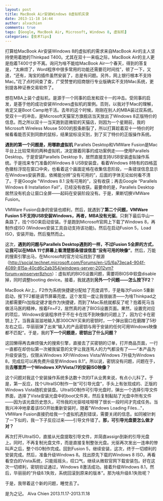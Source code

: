 ```yaml
---
layout: post
title: MacBook Air安装Windows 8虚拟机实录
date: 2013-11-18 14:44
author: alvachien
comments: true
tags: [Google, MacBook Air, Microsoft, Windows 8, 虚拟机]
categories: [技术Tips]
---
```

打算给MacBook Air安装Windows 8的虚拟机的需求来自MacBook Air的主人坚持使用着她的Thinkpad T400。尤其在双十一来临之际，MacBook Air的主人更是抱着T400寸步不离。询问为啥不能给MacBook Air一个春天，得到的答复是，“太麻烦了，Word程序中很多常用的功能还需要花时间找”，顿了一下，又道，“还有，淘宝的插件虽然安装了，总是有问题。另外，网上银行根本不支持Mac。”花了点时间查了查，广受赞誉的招商银行专业版确实不支持Mac系统，更别提各种证券交易软件了。

想在MBA上装个虚拟机，是源于一个同事的启发和双十一的冲击。受同事的启发，是基于他的成功安装Windows虚拟机的案例。否则，以我对于Mac的理解，肯定又是Boot Camp地干活。去年的这个时候，刚刚在别人的MBA装过双系统。受双十一的冲击，是Microsoft天猫官方旗舰店当天放出了Windows 8正版特价的信息。而之所以双十一当天跑到逛微软的天猫店，则因为一个星期前，我的Microsoft Wireless Mouse 5000的胶条断裂了，所以打算趁着双十一特价的时候看看能否买到同款的鼠标，结果鼠标没买到，到了买了特价的正版操作系统。

**遇到的第一个问题是，用哪款虚拟机**
Parallels Desktop和VMWare Fusion是Mac平台上比较常用的两种虚拟机，决定跟着同事的成功案例走——使用Parallels Desktop。于是安装Parallels Desktop 9，居然直接支持USB安装虚拟操作系统。于是找来专门准备的Windows 8 USB安装盘，看着Windows 8特有的四格蓝色徽标浮现在窗口中央，也看着这个画面定格在收集信息阶段，一条错误信息显示在Windows安装界面，依稀能分辨“没有可用的”，后面的字体无论如何看不清了。于是Google "Windows 8.1 没有可用的"，没有收获；再去Google “Parallels Windows 8 Installation Fail”，已经没有收获。最要命的是，Parallels Desktop居然没有机会让窗口全屏——起码在安装阶段没有。于是，果断切换VMWare Fusion。

VMWare Fusion自身的安装也顺利，然后，就遇到了**第二个问题，VMWare Fusion 5不支持USB安装Windows，再者，MBA没有光驱**。只剩下最后华山一条路了，找个ISO来启动安装。于是跑到Microsoft官网上下载了Windows 8，再制作成ISO (Windows安装工具自动支持该功能)。然后在启动Fusion 5，Load ISO，安装开始，然后戛然而止。

这次，**遇到的问题与Parallels Desktop遇到的一样，不过Fusion 5全屏的方式，让我可以在MBA 11寸屏幕上看清楚那条错误信息“没有可用的映像”**。然后，万能的搜索引擎出马，在Microsoft的官方论坛找到了根源（<a href="http://social.technet.microsoft.com/Forums/en-US/6a73eca4-904f-4089-815a-40cd6c2ab354/windows-server-2012vm?forum=winserver8zhcn">http://social.technet.microsoft.com/Forums/en-US/6a73eca4-904f-4089-815a-40cd6c2ab354/windows-server-2012vm?forum=winserver8zhcn</a>）：虚拟机的BIOS设置问题，需要将BIOS中软盘disable掉，同时调整booting device。接着，我就遇到**另外一个问题——怎么按下F2**？

MacBook Air上，F2作为系统快捷键分配给了亮度调节，于是每次Fusion 5重新启动，按下F2都是调节屏幕亮度。这个发现一度让我很崩溃——为啥Thinkpad之流都需要Fn加指定键才能作为快捷键，而到了Mac系统就都反了呢？抱着死马当做活马医的精神，按着Fn+F2，居然真的进了BIOS设置页面。果然，设置完对应的项后，Windows安装程序终于不在卡在找不到映像的问题上了，因为它卡在密钥上了。当我喜滋滋地输入那300CNY买来的密钥时，一个弹出窗口在磨蹭了5秒左右之后，华丽丽弹了出来“输入的产品密钥与用于安装的任何可用Windows映像都不匹配”。于是，我的**下一个问题是，密钥出了什么问题？**

这回懒得再去麻烦强大的搜索引擎，直接去了买密钥的订单，打开商品页面，一行一直都在却仿似第一次被我留意的文字让我连骂人的力气都没有了——“本产品为升级安装包，仅限从Windows XP/Windows Vista/Windows 7升级为Windows 8，完成后可以再免费升级至Windows 8.1”。所以说，密钥没有问题，问题在于，我**去哪里弄一个Windows XP/Vista/7的安装ISO映像？**

这个问题对我这个安装操作系统多达数十次的IT从业男来说，有点小儿科了。于是，第一反应，找个UltraISO制作一张“可引导光盘”，手头上有张现成的、正版的Windows Vista随机安装盘。UltraISO制作可引导光盘时，弹出一个选择引导文件界面，选择了Vista安装光盘中的boot文件夹，然后复制黏贴了光盘中所有文件——因为该光盘历史悠久，可怜我的光驱吱吱呀呀了很长一段时间才完成任务。当我兴冲冲地拿着该ISO开始重新安装时，随着"Windows Loading Files..."，VMWare Fusion直接扔给我一个虚拟机遇到错误，需要关闭的信息。如同被针刺了一下似的，我一下子反应过来——引导文件错了。**那，可引导光盘要怎么做才对？**

再次打开UltraISO，直接从光盘提取引导文件，并简直assign到新的引导光盘上。同时，不再复制光盘文件，而是直接复制整张光盘。光驱再次发出一连串的惨叫声之后，整个ISO制作完成。回到Fusion 5，继续安装，这次，终于一切顺利的安装完成。然后，准备升级Windows 8。找出原先下载的Windows 8 ISO，再看看空白的Vista系统，只能摇摇头，叹口气，继续从微软官网下载安装包。好在这次一切顺利，密钥验证通过，Windows 8激活成功。接着升级Windows 8.1，然后，华丽丽的“升级8.1失败，系统回滚到原来的版本”。那为啥升级8.1失败呢？

于是，我带着这个新的问题，睡觉去了。

是为之记。
Alva Chien
2013.11.17-2013.11.18
